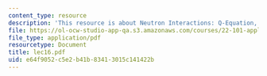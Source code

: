```yaml
---
content_type: resource
description: 'This resource is about Neutron Interactions: Q-Equation, Elastic Scattering.'
file: https://ol-ocw-studio-app-qa.s3.amazonaws.com/courses/22-101-applied-nuclear-physics-fall-2006/e64f9052c5e2b41b83413015c141422b_lec16.pdf
file_type: application/pdf
resourcetype: Document
title: lec16.pdf
uid: e64f9052-c5e2-b41b-8341-3015c141422b
---
```

